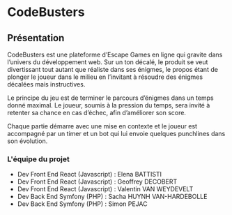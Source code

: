 # CodeBusters

## Présentation

CodeBusters est une plateforme d’Escape Games en ligne qui gravite dans l’univers du développement web. Sur un ton décalé, le produit se veut divertissant tout autant que réaliste dans ses énigmes, le propos étant de plonger le joueur dans le milieu en l’invitant à résoudre des énigmes décalées mais instructives.

Le principe du jeu est de terminer le parcours d’énigmes dans un temps donné maximal. Le joueur, soumis à la pression du temps, sera invité à retenter sa chance en cas d’échec, afin d’améliorer son score.

Chaque partie démarre avec une mise en contexte et le joueur est accompagné par un timer et un bot qui lui envoie quelques punchlines dans son évolution.

### L'équipe du projet

- Dev Front End React (Javascript) : Elena BATTISTI
- Dev Front End React (Javascript) : Geoffrey DECOBERT
- Dev Front End React (Javascript) : Valentin VAN WEYDEVELT
- Dev Back End Symfony (PHP) : Sacha HUYNH VAN-HARDEBOLLE
- Dev Back End Symfony (PHP) : Simon PEJAC
